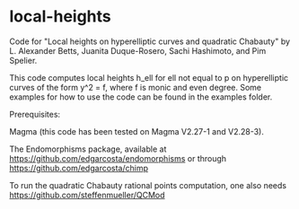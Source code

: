 # local-heights
Code for "Local heights on hyperelliptic curves and quadratic Chabauty" by L. Alexander Betts, Juanita Duque-Rosero, Sachi Hashimoto, and Pim Spelier.

This code computes local heights h_ell for ell not equal to p on hyperelliptic curves of the form y^2 = f, where f is monic and even degree. Some examples for how to use the code can be found in the examples folder.

Prerequisites:

Magma (this code has been tested on Magma V2.27-1 and V2.28-3).

The Endomorphisms package, available at https://github.com/edgarcosta/endomorphisms or through https://github.com/edgarcosta/chimp

To run the quadratic Chabauty rational points computation, one also needs https://github.com/steffenmueller/QCMod